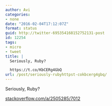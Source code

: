 ```yaml
---
author: Avi
categories:
- none
date: "2016-02-04T17:12:07Z"
format: status
guid: http://twitter-695354168152752131-post
id: 12254
tags:
- micro
- tweet
title: |
  Seriously, Ruby?

  https://t.co/KbCERg4GbQ
url: /post/seriously-rubyhttpst-cokbcerg4gbq/
---
```

Seriously, Ruby?

[stackoverflow.com/a/2505285/7012](http://stackoverflow.com/a/2505285/7012)